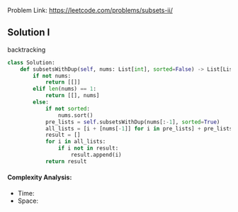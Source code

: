 Problem Link: https://leetcode.com/problems/subsets-ii/



## Solution I
backtracking

```python
class Solution:
    def subsetsWithDup(self, nums: List[int], sorted=False) -> List[List[int]]:
        if not nums:
            return [[]]
        elif len(nums) == 1:
            return [[], nums]
        else:
            if not sorted:
                nums.sort()
            pre_lists = self.subsetsWithDup(nums[:-1], sorted=True)
            all_lists = [i + [nums[-1]] for i in pre_lists] + pre_lists
            result = []
            for i in all_lists:
                if i not in result:
                    result.append(i)
            return result
```

#### Complexity Analysis:
- Time: 
- Space: 